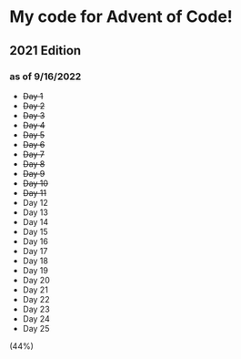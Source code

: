 # My code for Advent of Code!
## 2021 Edition

### as of 9/16/2022
- ~~Day 1~~
- ~~Day 2~~
- ~~Day 3~~
- ~~Day 4~~
- ~~Day 5~~
- ~~Day 6~~
- ~~Day 7~~
- ~~Day 8~~
- ~~Day 9~~
- ~~Day 10~~
- ~~Day 11~~
- Day 12
- Day 13
- Day 14
- Day 15
- Day 16
- Day 17
- Day 18
- Day 19
- Day 20
- Day 21
- Day 22
- Day 23
- Day 24
- Day 25

(44%)
